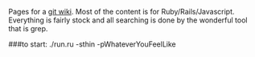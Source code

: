 Pages for a [git wiki][1]. Most of the content is for
Ruby/Rails/Javascript. Everything is fairly stock and all searching is
done by the wonderful tool that is grep.

###to start: 
./run.ru -sthin -pWhateverYouFeelLike

[1]: https://github.com/sr/git-wiki
